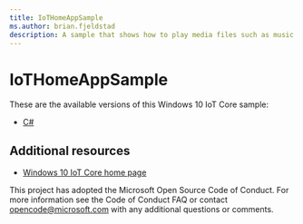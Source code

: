 ```yaml
---
title: IoTHomeAppSample
ms.author: brian.fjeldstad
description: A sample that shows how to play media files such as music from an IoT device.
---
```


# IoTHomeAppSample

These are the available versions of this Windows 10 IoT Core sample:

*	[C#](./CS/README.md)

## Additional resources
* [Windows 10 IoT Core home page](https://developer.microsoft.com/en-us/windows/iot/)

This project has adopted the Microsoft Open Source Code of Conduct. For more information see the Code of Conduct FAQ or contact <opencode@microsoft.com> with any additional questions or comments.
